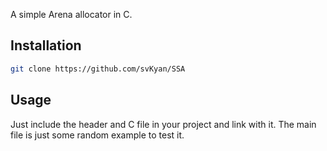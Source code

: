 A simple Arena allocator in C.

## Installation

```sh
git clone https://github.com/svKyan/SSA
```

## Usage
Just include the header and C file in your project and link with it.
The main file is just some random example to test it.

